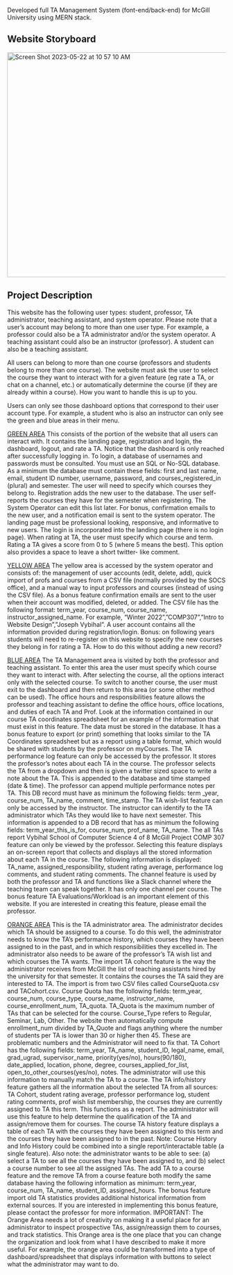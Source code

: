 
Developed full TA Management System (font-end/back-end) for McGill University using MERN stack.
## Website Storyboard
<img width="518" alt="Screen Shot 2023-05-22 at 10 57 10 AM" src="https://github.com/Luca-garnier/TA-Management-System/assets/69828682/7daafacb-0cc2-4943-8c53-42aae4b47556">

## Project Description
This website has the following user types: student, professor, TA administrator, teaching assistant, and system operator. Please note that a user’s account may belong to more than one user type. For example, a professor could also be a TA administrator and/or the system operator. A teaching assistant could also be an instructor (professor). A student can also be a teaching assistant.

All users can belong to more than one course (professors and students belong to more than one course). The website must ask the user to select the course they want to interact with for a given feature (eg rate a TA, or chat on a channel, etc.) or automatically determine the course (if they are already within a course). How you want to handle this is up to you.

Users can only see those dashboard options that correspond to their user account type. For example, a student who is also an instructor can only see the green and blue areas in their menu.

<u>GREEN AREA</u>
This consists of the portion of the website that all users can interact with. It contains the landing page, registration and login, the dashboard, logout, and rate a TA. Notice that the dashboard is only reached after successfully logging in. To login, a database of usernames and passwords must be consulted. You must use an SQL or No-SQL database. As a minimum the database must contain these fields: first and last name, email, student ID number, username, password, and courses_registered_in (plural) and semester. The user will need to specify which courses they belong to. Registration adds the new user to the database. The user self-reports the courses they have for the semester when registering. The System Operator can edit this list later. For bonus, confirmation emails to the new user, and a notification email is sent to the system operator. The landing page must be professional looking, responsive, and informative to new users. The login is incorporated into the landing page (there is no login page). When rating at TA, the user must specify which course and term. Rating a TA gives a score from 0 to 5 (where 5 means the best). This option also provides a space to leave a short twitter- like comment.


<u>YELLOW AREA</u>
The yellow area is accessed by the system operator and consists of: the management of user accounts (edit, delete, add), quick import of profs and courses from a CSV file (normally provided by the SOCS office), and a manual way to input professors and courses (instead of using the CSV file). As a bonus feature confirmation emails are sent to the user when their account was modified, deleted, or added. The CSV file has the following format: term_year, course_num, course_name, instructor_assigned_name. For example, “Winter 2022”,”COMP307”,”Intro to Website Design”,”Joseph Vybihal”. A user account contains all the information provided during registration/login. Bonus: on following years students will need to re-register on this website to specify the new courses they belong in for rating a TA. How to do this without adding a new record?

<u>BLUE AREA</u>
The TA Management area is visited by both the professor and teaching assistant. To enter this area the user must specify which course they want to interact with. After selecting the course, all the options interact only with the selected course. To switch to another course, the user must exit to the dashboard and then return to this area (or some other method can be used). The office hours and responsibilities feature allows the professor and teaching assistant to define the office hours, office locations, and duties of each TA and Prof. Look at the information contained in our course TA coordinates spreadsheet for an example of the information that must exist in this feature. The data must be stored in the database. It has a bonus feature to export (or print) something that looks similar to the TA Coordinates spreadsheet but as a report using a table format, which would be shared with students by the professor on myCourses. The TA performance log feature can only be accessed by the professor. It stores the professor’s notes about each TA in the course. The professor selects the TA from a dropdown and then is given a twitter sized space to write a note about the TA. This is appended to the database and time stamped (date & time). The professor can append multiple performance notes per TA. This DB record must have as minimum the following fields: term _year, course_num, TA_name, comment, time_stamp. The TA wish-list feature can only be accessed by the instructor. The instructor can identify to the TA administrator which TAs they would like to have next semester. This information is appended to a DB record that has as minimum the following fields: term_year_this_is_for, course_num, prof_name, TA_name. The all TAs report
Vybihal School of Computer Science 4 of 8 McGill Project COMP 307 feature can only be viewed by the professor. Selecting this feature displays an on-screen report that collects and displays all the stored information about each TA in the course. The following information is displayed: TA_name, assigned_responsibility, student rating average, performance log comments, and student rating comments. The channel feature is used by both the professor and TA and functions like a Slack channel where the teaching team can speak together. It has only one channel per course. The bonus feature TA Evaluations/Workload is an important element of this website. If you are interested in creating this feature, please email the professor.


<u>ORANGE AREA</u>
This is the TA administrator area. The administrator decides which TA should be assigned to a course. To do this well, the administrator needs to know the TA’s performance history, which courses they have been assigned to in the past, and in which responsibilities they excelled in. The administrator also needs to be aware of the professor’s TA wish list and which courses the TA wants. The import TA cohort feature is the way the administrator receives from McGill the list of teaching assistants hired by the university for that semester. It contains the courses the TA said they are interested to TA. The import is from two CSV files called CourseQuota.csv and TACohort.csv. Course Quota has the following fields: term_year, course_num, course_type, course_name, instructor_name, course_enrollment_num, TA_quota. TA_Quota is the maximum number of TAs that can be selected for the course. Course_Type refers to Regular, Seminar, Lab, Other. The website then automatically compute enrollment_num divided by TA_Quote and flags anything where the number of students per TA is lower than 30 or higher then 45. These are problematic numbers and the Administrator will need to fix that. TA Cohort has the following fields: term_year, TA_name, student_ID, legal_name, email, grad_ugrad, supervisor_name, priority(yes/no), hours(90/180), date_applied, location, phone, degree, courses_applied_for_list, open_to_other_courses(yes/no), notes. The administrator will use this information to manually match the TA to a course. The TA info/history feature gathers all the information about the selected TA from all sources: TA Cohort, student rating average, professor performance log, student rating comments, prof wish list membership, the courses they are currently assigned to TA this term. This functions as a report. The administrator will use this feature to help determine the qualification of the TA and assign/remove them for courses. The course TA history feature displays a table of each TA with the courses they have been assigned to this term and the courses they have been assigned to in the past. Note: Course History and Info History could be combined into a single report/interactable table (a single feature). Also note: the administrator wants to be able to see: (a) select a TA to see all the courses they have been assigned to, and (b) select a course number to see all the assigned TAs. The add TA to a course feature and the remove TA from a course feature both modify the same database having the following information as minimum: term_year, course_num, TA_name, student_ID, assigned_hours. The bonus feature import old TA statistics provides additional historical information from external sources. If you are interested in implementing this bonus feature, please contact the professor for more information. IMPORTANT: The Orange Area needs a lot of creativity on making it a useful place for an administrator to inspect prospective TAs, assign/reassign them to courses, and track statistics. This Orange area is the one place that you can change the organization and look from what I have described to make it more useful. For example, the orange area could be transformed into a type of dashboard/spreadsheet that displays information with buttons to select what the administrator may want to do.
